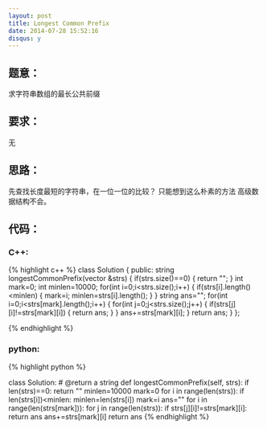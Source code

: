 ```yaml
---
layout: post
title: Longest Common Prefix 
date: 2014-07-28 15:52:16
disqus: y
---
```


## 题意：
求字符串数组的最长公共前缀

## 要求：
无

## 思路：
先查找长度最短的字符串，在一位一位的比较？
只能想到这么朴素的方法
高级数据结构不会。

## 代码：

### C++:

{% highlight c++ %}
class Solution {
public:
    string longestCommonPrefix(vector<string> &strs) {
        if(strs.size()==0)
        {
            return "";
        }
        int mark=0;
        int minlen=10000;
        for(int i=0;i<strs.size();i++)
        {
            if(strs[i].length()<minlen)
            {
                mark=i;
                minlen=strs[i].length();
            }
        }
        string ans="";
        for(int i=0;i<strs[mark].length();i++)
        {
            for(int j=0;j<strs.size();j++)
            {
                if(strs[j][i]!=strs[mark][i])
                {
                    return ans;
                }
            }
            ans+=strs[mark][i];
        }
        return ans;
    }
};


 {% endhighlight %}
### python:

{% highlight python %}

class Solution:
    # @return a string
    def longestCommonPrefix(self, strs):
        if len(strs)==0:
            return ""
        minlen=10000
        mark=0
        for i in range(len(strs)):
            if len(strs[i])<minlen:
                minlen=len(strs[i])
                mark=i
        ans=""
        for i in range(len(strs[mark])):
            for j in range(len(strs)):
                if strs[j][i]!=strs[mark][i]:
                    return ans
            ans+=strs[mark][i]
        return ans
 {% endhighlight %}
